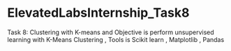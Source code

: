 # ElevatedLabsInternship_Task8
Task 8: Clustering with K-means and Objective is perform unsupervised learning with K-Means Clustering , Tools is Scikit learn , Matplotlib , Pandas  
